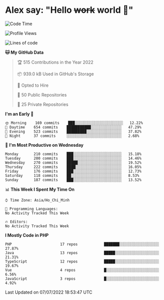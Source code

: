 # Alex say: "Hello ~~work~~ world 🐾"

<!--START_SECTION:waka-->
![Code Time](http://img.shields.io/badge/Code%20Time-0%20secs-blue)

![Profile Views](http://img.shields.io/badge/Profile%20Views-0-blue)

![Lines of code](https://img.shields.io/badge/From%20Hello%20World%20I%27ve%20Written-1%20Million%20lines%20of%20code-blue)

**🐱 My GitHub Data** 

> 🏆 515 Contributions in the Year 2022
 > 
> 📦 939.0 kB Used in GitHub's Storage 
 > 
> 💼 Opted to Hire
 > 
> 📜 50 Public Repositories 
 > 
> 🔑 25 Private Repositories  
 > 
**I'm an Early 🐤** 

```text
🌞 Morning    169 commits    ███░░░░░░░░░░░░░░░░░░░░░░   12.22% 
🌆 Daytime    654 commits    ███████████░░░░░░░░░░░░░░   47.29% 
🌃 Evening    523 commits    █████████░░░░░░░░░░░░░░░░   37.82% 
🌙 Night      37 commits     ░░░░░░░░░░░░░░░░░░░░░░░░░   2.68%

```
📅 **I'm Most Productive on Wednesday** 

```text
Monday       210 commits    ███░░░░░░░░░░░░░░░░░░░░░░   15.18% 
Tuesday      200 commits    ███░░░░░░░░░░░░░░░░░░░░░░   14.46% 
Wednesday    270 commits    █████░░░░░░░░░░░░░░░░░░░░   19.52% 
Thursday     222 commits    ████░░░░░░░░░░░░░░░░░░░░░   16.05% 
Friday       176 commits    ███░░░░░░░░░░░░░░░░░░░░░░   12.73% 
Saturday     118 commits    ██░░░░░░░░░░░░░░░░░░░░░░░   8.53% 
Sunday       187 commits    ███░░░░░░░░░░░░░░░░░░░░░░   13.52%

```


📊 **This Week I Spent My Time On** 

```text
⌚︎ Time Zone: Asia/Ho_Chi_Minh

💬 Programming Languages: 
No Activity Tracked This Week

🔥 Editors: 
No Activity Tracked This Week

```

**I Mostly Code in PHP** 

```text
PHP                      17 repos            ███████░░░░░░░░░░░░░░░░░░   27.87% 
Java                     13 repos            █████░░░░░░░░░░░░░░░░░░░░   21.31% 
TypeScript               12 repos            █████░░░░░░░░░░░░░░░░░░░░   19.67% 
Vue                      4 repos             █░░░░░░░░░░░░░░░░░░░░░░░░   6.56% 
JavaScript               3 repos             █░░░░░░░░░░░░░░░░░░░░░░░░   4.92%

```



 Last Updated on 07/07/2022 18:53:47 UTC
<!--END_SECTION:waka-->
